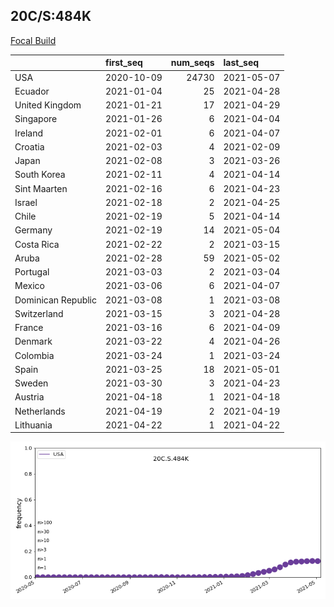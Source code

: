 

## 20C/S:484K
[Focal Build](https://nextstrain.org/groups/neherlab/ncov/20C.S.484K?c=gt-S_484)

|                    | first_seq   |   num_seqs | last_seq   |
|:-------------------|:------------|-----------:|:-----------|
| USA                | 2020-10-09  |      24730 | 2021-05-07 |
| Ecuador            | 2021-01-04  |         25 | 2021-04-28 |
| United Kingdom     | 2021-01-21  |         17 | 2021-04-29 |
| Singapore          | 2021-01-26  |          6 | 2021-04-04 |
| Ireland            | 2021-02-01  |          6 | 2021-04-07 |
| Croatia            | 2021-02-03  |          4 | 2021-02-09 |
| Japan              | 2021-02-08  |          3 | 2021-03-26 |
| South Korea        | 2021-02-11  |          4 | 2021-04-14 |
| Sint Maarten       | 2021-02-16  |          6 | 2021-04-23 |
| Israel             | 2021-02-18  |          2 | 2021-04-25 |
| Chile              | 2021-02-19  |          5 | 2021-04-14 |
| Germany            | 2021-02-19  |         14 | 2021-05-04 |
| Costa Rica         | 2021-02-22  |          2 | 2021-03-15 |
| Aruba              | 2021-02-28  |         59 | 2021-05-02 |
| Portugal           | 2021-03-03  |          2 | 2021-03-04 |
| Mexico             | 2021-03-06  |          6 | 2021-04-07 |
| Dominican Republic | 2021-03-08  |          1 | 2021-03-08 |
| Switzerland        | 2021-03-15  |          3 | 2021-04-28 |
| France             | 2021-03-16  |          6 | 2021-04-09 |
| Denmark            | 2021-03-22  |          4 | 2021-04-26 |
| Colombia           | 2021-03-24  |          1 | 2021-03-24 |
| Spain              | 2021-03-25  |         18 | 2021-05-01 |
| Sweden             | 2021-03-30  |          3 | 2021-04-23 |
| Austria            | 2021-04-18  |          1 | 2021-04-18 |
| Netherlands        | 2021-04-19  |          2 | 2021-04-19 |
| Lithuania          | 2021-04-22  |          1 | 2021-04-22 |

![Overall trends 20C.S.484K](/overall_trends_figures/overall_trends_20C.S.484K.png)